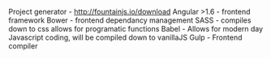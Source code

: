 Project generator - http://fountainjs.io/download
    Angular >1.6 - frontend framework
    Bower - frontend dependancy management
    SASS - compiles down to css allows for programatic functions
    Babel - Allows for modern day Javascript coding, will be compiled down to vanillaJS
    Gulp - Frontend compiler